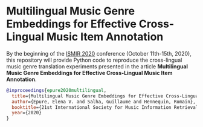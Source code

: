 # Multilingual Music Genre Embeddings for Effective Cross-Lingual Music Item Annotation

By the beginning of the [ISMIR 2020](https://ismir.github.io/ISMIR2020/) conference (October 11th-15th, 2020), this repository will provide Python code to reproduce the cross-lingual music genre translation experiments presented in the article **Multilingual Music Genre Embeddings for Effective Cross-Lingual Music Item Annotation**.

```BibTeX
@inproceedings{epure2020multilingual,
  title={Multilingual Music Genre Embeddings for Effective Cross-Lingual Music Item Annotation},
  author={Epure, Elena V. and Salha, Guillaume and Hennequin, Romain},
  booktitle={21st International Society for Music Information Retrieval Conference (ISMIR)},
  year={2020}
}
```
